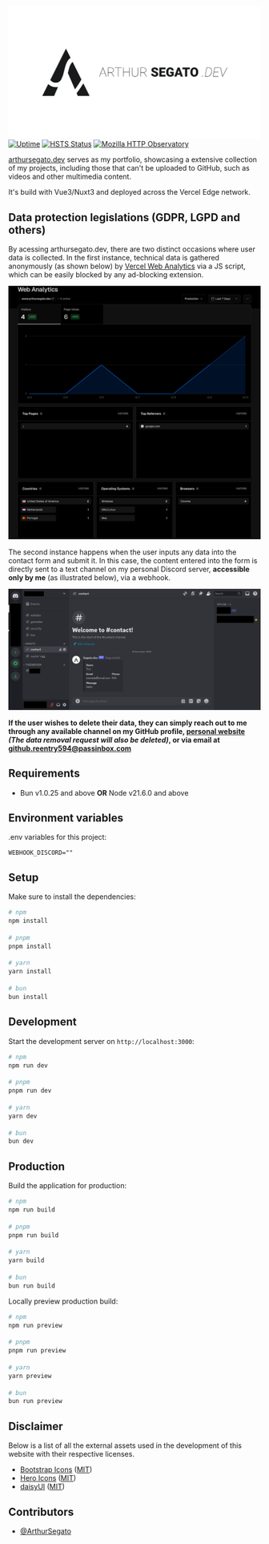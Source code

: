 [![Website](.github/assets/banner.svg)](https://arthursegato.dev)
[![Uptime](https://img.shields.io/website?url=https%3A%2F%2Farthursegato.dev)](https://img.shields.io/website?url=https%3A%2F%2Farthursegato.dev)
[![HSTS Status](https://img.shields.io/hsts/preload/arthursegato.dev)](https://img.shields.io/hsts/preload/arthursegato.dev)
[![Mozilla HTTP Observatory](https://img.shields.io/mozilla-observatory/grade/arthursegato.dev?publish)](https://img.shields.io/mozilla-observatory/grade/arthursegato.dev?publish)

[arthursegato.dev](https://www.arthursegato.dev/) serves as my portfolio, showcasing a extensive collection of my projects, including those that can't be uploaded to GitHub, such as videos and other multimedia content.

It's build with Vue3/Nuxt3 and deployed across the Vercel Edge network.

## Data protection legislations (GDPR, LGPD and others)

By acessing arthursegato.dev, there are two distinct occasions where user data is collected. In the first instance, technical data is gathered anonymously (as shown below) by [Vercel Web Analytics](https://vercel.com/docs/analytics) via a JS script, which can be easily blocked by any ad-blocking extension.

![Vercel Web Analytics Dashboard](.github/assets/vercel.jpg "Vercel Web Analytics Dashboard")

The second instance happens when the user inputs any data into the contact form and submit it. In this case, the content entered into the form is directly sent to a text channel on my personal Discord server, **accessible only by me** (as illustrated below), via a webhook.

![My Discord private server](.github/assets/discord.jpg "My Discord private server")

**If the user wishes to delete their data, they can simply reach out to me through any available channel on my GitHub profile, [personal website](https://www.arthursegato.dev/) _(The data removal request will also be deleted)_, or via email at github.reentry594@passinbox.com**

## Requirements

- Bun v1.0.25 and above **OR** Node v21.6.0 and above

## Environment variables

.env variables for this project:

```Properties
WEBHOOK_DISCORD=""
```

## Setup

Make sure to install the dependencies:

```bash
# npm
npm install

# pnpm
pnpm install

# yarn
yarn install

# bun
bun install
```

## Development

Start the development server on `http://localhost:3000`:

```bash
# npm
npm run dev

# pnpm
pnpm run dev

# yarn
yarn dev

# bun
bun dev
```

## Production

Build the application for production:

```bash
# npm
npm run build

# pnpm
pnpm run build

# yarn
yarn build

# bun
bun run build
```

Locally preview production build:

```bash
# npm
npm run preview

# pnpm
pnpm run preview

# yarn
yarn preview

# bun
bun run preview
```

## Disclaimer

Below is a list of all the external assets used in the development of this website with their respective licenses.

- [Bootstrap Icons](https://icons.getbootstrap.com/) ([MIT](https://github.com/twbs/icons/blob/main/LICENSE))
- [Hero Icons](https://heroicons.com/) ([MIT](https://github.com/tailwindlabs/heroicons/blob/master/LICENSE))
- [daisyUI](https://daisyui.com/) ([MIT](https://github.com/saadeghi/daisyui/blob/master/LICENSE))

## Contributors

- [@ArthurSegato](https://github.com/ArthurSegato)
